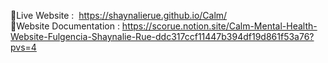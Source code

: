 📍Live Website :  https://shaynalierue.github.io/Calm/
<br>
📍Website Documentation : https://scorue.notion.site/Calm-Mental-Health-Website-Fulgencia-Shaynalie-Rue-ddc317ccf11447b394df19d861f53a76?pvs=4
